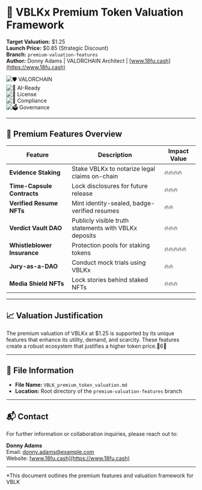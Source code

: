 # 💎 VBLKx Premium Token Valuation Framework  
**Target Valuation:** $1.25  
**Launch Price:** $0.85 (Strategic Discount)  
**Branch:** `premium-valuation-features`  
**Author:** Donny Adams | VALORCHAIN Architect | [www.18fu.cash](https://www.18fu.cash)

![🛡️ VALORCHAIN](https://img.shields.io/badge/VALORCHAIN-Genesis%20Aligned-blue?style=for-the-badge)  
![🧠 AI-Ready](https://img.shields.io/badge/VALOR%20AI%2B-Monitoring%20Enabled-orange?style=for-the-badge)  
![📜 License](https://img.shields.io/badge/License-MIT-green?style=for-the-badge)  
![🧾 Compliance](https://img.shields.io/badge/Auditable-OpenTimestamps%20Certified-brightgreen?style=for-the-badge)  
![🗳️ Governance](https://img.shields.io/badge/Control-DAO%20Only-purple?style=for-the-badge)

---

## 🧠 Premium Features Overview

| Feature | Description | Impact Value |
|---------|-------------|--------------|
| **Evidence Staking** | Stake VBLKx to notarize legal claims on-chain | 🔥🔥🔥🔥 |
| **Time-Capsule Contracts** | Lock disclosures for future release | 🔥🔥🔥 |
| **Verified Resume NFTs** | Mint identity-sealed, badge-verified resumes | 🔥🔥 |
| **Verdict Vault DAO** | Publicly visible truth statements with VBLKx deposits | 🔥🔥🔥 |
| **Whistleblower Insurance** | Protection pools for staking tokens | 🔥🔥🔥🔥🔥 |
| **Jury-as-a-DAO** | Conduct mock trials using VBLKx | 🔥🔥 |
| **Media Shield NFTs** | Lock stories behind staked NFTs | 🔥🔥🔥 |

---

## 📈 Valuation Justification

The premium valuation of VBLKx at $1.25 is supported by its unique features that enhance its utility, demand, and scarcity. These features create a robust ecosystem that justifies a higher token price.6

---

## 📂 File Information

- **File Name:** `VBLK_premium_token_valuation.md`
- **Location:** Root directory of the `premium-valuation-features` branch

---

## 📬 Contact

For further information or collaboration inquiries, please reach out to:

**Donny Adams**  
Email: [donny.adams@example.com](mailto:donny.adams@example.com)  
Website: [www.18fu.cash](https://www.18fu.cash)

---

*This document outlines the premium features and valuation framework for VBLK
